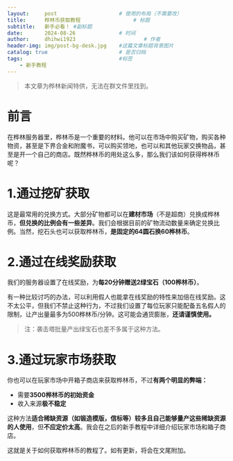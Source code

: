 ```yaml
---
layout:     post   				    # 使用的布局（不需要改）
title:      桦林币获取教程 				# 标题 
subtitle:   新手必看！ #副标题
date:       2024-08-26 				# 时间
author:     dhihwi1923 						# 作者
header-img: img/post-bg-desk.jpg 	#这篇文章标题背景图片
catalog: true 						# 是否归档
tags:								#标签
    - 新手教程
---
```


>本文章为桦林新闻特供，无法在群文件里找到。

# 前言
在桦林服务器里，桦林币是一个重要的材料。他可以在市场中购买矿物，购买各种物资，甚至是下界合金和附魔书，可以购买领地，也可以和其他玩家交换物品，甚至是开一个自己的商店。既然桦林币的用处这么多，那么我们该如何获得桦林币呢？

# 1.通过挖矿获取
这是最常用的兑换方式。大部分矿物都可以在**建材市场**（不是超商）兑换成桦林币，**但兑换的比例会有一些差异**。我们会根据目前的矿物流动数量来确定兑换比例。当然，挖石头也可以获取桦林币，**是固定的64圆石换60桦林币**。

# 2.通过在线奖励获取
我们的服务器设置了在线奖励，为**每20分钟赠送2绿宝石（100桦林币）**。

有一种比较讨巧的办法，可以利用假人也能拿在线奖励的特性来加倍在线奖励。这不太公平，但我们不禁止这种行为，不过我们设置了每位玩家只能配备五名假人的限制，让产出量最多为500桦林币/分钟。这可能会通货膨胀，**还请谨慎使用。**
>注：袭击塔批量产出绿宝石也差不多属于这种方法。


# 3.通过玩家市场获取
你也可以在玩家市场中开箱子商店来获取桦林币，不过**有两个明显的弊端：**
- 需要**3500桦林币的初始资金**
- 收入来源**极不稳定**

这种方法**适合稀缺资源（如锻造模版，信标等）较多且自己能够量产这些稀缺资源的人使用**，但**不应定价太高**。我会在之后的新手教程中详细介绍玩家市场和箱子商店。

这就是关于如何获取桦林币的教程了。如有更新，将会在文尾附加。
